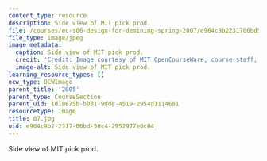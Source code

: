 ```yaml
---
content_type: resource
description: Side view of MIT pick prod.
file: /courses/ec-s06-design-for-demining-spring-2007/e964c9b2231706bd56c42952977e0c04_07.jpg
file_type: image/jpeg
image_metadata:
  caption: Side view of MIT pick prod.
  credit: 'Credit: Image courtesy of MIT OpenCourseWare, course staff, and students.'
  image-alt: Side view of MIT pick prod.
learning_resource_types: []
ocw_type: OCWImage
parent_title: '2005'
parent_type: CourseSection
parent_uid: 1d18675b-b031-9dd8-4519-2954d1114661
resourcetype: Image
title: 07.jpg
uid: e964c9b2-2317-06bd-56c4-2952977e0c04
---
```

Side view of MIT pick prod.

